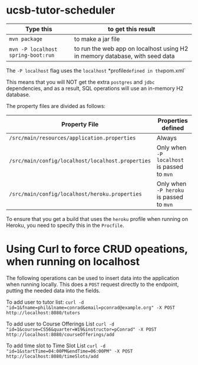 # ucsb-tutor-scheduler

| Type this | to get this result |
|-----------|------------|
| `mvn package` | to make a jar file|
| `mvn -P localhost spring-boot:run` | to run the web app on localhost using H2 in memory database, with seed data |

The `-P localhost` flag uses the `localhost` *profile` defined in the `pom.xml`

This means that you will NOT get the extra `postgres` and `jdbc` dependencies, and as a result, SQL operations will use an
in-memory H2 database.

The property files are divided as follows:

| Property File | Properties defined |
|--|--|
| `/src/main/resources/application.properties` | Always |
| `/src/main/config/localhost/localhost.properties` | Only when `-P localhost` is passed to `mvn` |
| `/src/main/config/localhost/heroku.properties` | Only when `-P heroku` is passed to `mvn` |

To ensure that you get a build that uses the `heroku` profile when running on Heroku, you need to specify this in the `Procfile`.

# Using Curl to force CRUD opeations, when running on localhost

The following operations can be used to insert data into the application when running locally.   This does a `POST` request directly
to the endpoint, putting the needed data into the fields.

To add user to tutor list:
`curl -d "id=1&fname=phil&lname=conrad&email=pconrad@example.org" -X POST http://localhost:8080/tutors`

To add user to Course Offerings List
`curl -d "id=1&course=CS56&quarter=W19&instructor=pConrad" -X POST http://localhost:8080/courseOfferings/add`

To add time slot to Time Slot List
`curl -d "id=1&startTime=04:00PM&endTime=06:00PM" -X POST http://localhost:8080/timeSlots/add`
